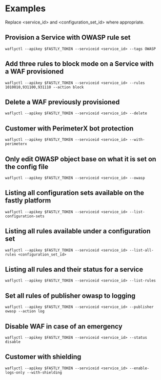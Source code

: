 # Examples

Replace <service_id> and <configuration_set_id> where appropriate.

## Provision a Service with OWASP rule set
`waflyctl --apikey $FASTLY_TOKEN --serviceid <service_id> --tags OWASP`

## Add three rules to block mode on a Service with a WAF provisioned
`waflyctl --apikey $FASTLY_TOKEN --serviceid <service_id> --rules 1010010,931100,931110 --action block`

## Delete a WAF previously provisioned
`waflyctl --apikey $FASTLY_TOKEN --serviceid <service_id> --delete`

## Customer with PerimeterX bot protection
`waflyctl --apikey $FASTLY_TOKEN --serviceid <service_id> --with-perimeterx`

## Only edit OWASP object base on what it is set on the config file
`waflyctl --apikey $FASTLY_TOKEN --serviceid <service_id> --owasp`

## Listing all configuration sets available on the fastly platform
`waflyctl --apikey $FASTLY_TOKEN --serviceid <service_id> --list-configuration-sets`

## Listing all rules available under a configuration set
`waflyctl --apikey $FASTLY_TOKEN --serviceid <service_id> --list-all-rules <configuration_set_id>`

## Listing all rules and their status for a service
`waflyctl --apikey $FASTLY_TOKEN --serviceid <service_id> --list-rules`

## Set all rules of publisher owasp to logging 
`waflyctl --apikey $FASTLY_TOKEN --serviceid <service_id> --publisher owasp --action log`

## Disable WAF in case of an emergency
`waflyctl --apikey $FASTLY_TOKEN --serviceid <service_id> --status disable`

## Customer with shielding
`waflyctl --apikey $FASTLY_TOKEN --serviceid <service_id> --enable-logs-only --with-shielding`
